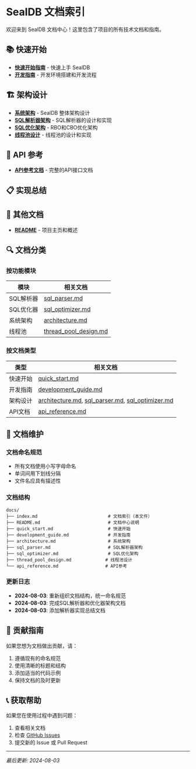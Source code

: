 # SealDB 文档索引

欢迎来到 SealDB 文档中心！这里包含了项目的所有技术文档和指南。

## 📚 快速开始

- **[快速开始指南](quick_start.md)** - 快速上手 SealDB
- **[开发指南](development_guide.md)** - 开发环境搭建和开发流程

## 🏗️ 架构设计

- **[系统架构](architecture.md)** - SealDB 整体架构设计
- **[SQL解析器架构](sql_parser.md)** - SQL解析器的设计和实现
- **[SQL优化架构](sql_optimizer.md)** - RBO和CBO优化架构
- **[线程池设计](thread_pool_design.md)** - 线程池的设计和实现

## 🔧 API 参考

- **[API参考文档](api_reference.md)** - 完整的API接口文档

## 📋 实现总结



## 📖 其他文档

- **[README](../README.md)** - 项目主页和概述

## 🔍 文档分类

### 按功能模块

| 模块 | 相关文档 |
|------|----------|
| SQL解析器 | [sql_parser.md](sql_parser.md) |
| SQL优化器 | [sql_optimizer.md](sql_optimizer.md) |
| 系统架构 | [architecture.md](architecture.md) |
| 线程池 | [thread_pool_design.md](thread_pool_design.md) |

### 按文档类型

| 类型 | 相关文档 |
|------|----------|
| 快速开始 | [quick_start.md](quick_start.md) |
| 开发指南 | [development_guide.md](development_guide.md) |
| 架构设计 | [architecture.md](architecture.md), [sql_parser.md](sql_parser.md), [sql_optimizer.md](sql_optimizer.md) |
| API文档 | [api_reference.md](api_reference.md) |

## 📝 文档维护

### 文档命名规范

- 所有文档使用小写字母命名
- 单词间用下划线分隔
- 文件名应具有描述性

### 文档结构

```
docs/
├── index.md                           # 文档索引（本文件）
├── README.md                          # 文档中心说明
├── quick_start.md                     # 快速开始
├── development_guide.md               # 开发指南
├── architecture.md                    # 系统架构
├── sql_parser.md                      # SQL解析器架构
├── sql_optimizer.md                   # SQL优化架构
├── thread_pool_design.md             # 线程池设计
└── api_reference.md                  # API参考
```

### 更新日志

- **2024-08-03**: 重新组织文档结构，统一命名规范
- **2024-08-03**: 完成SQL解析器和优化器架构文档
- **2024-08-03**: 添加解析器实现总结文档

## 🤝 贡献指南

如果您想为文档做出贡献，请：

1. 遵循现有的命名规范
2. 使用清晰的标题和结构
3. 添加适当的代码示例
4. 保持文档的及时更新

## 📞 获取帮助

如果您在使用过程中遇到问题：

1. 查看相关文档
2. 检查 [GitHub Issues](https://github.com/sealdb/sealdb/issues)
3. 提交新的 Issue 或 Pull Request

---

*最后更新: 2024-08-03*